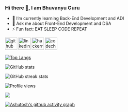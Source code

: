 ### Hi there 👋, I am Bhuvanyu Guru

- 🌱 I’m currently learning Back-End Development and ADI 
- 💬 Ask me about Front-End Development and DSA 
- ⚡ Fun fact: EAT SLEEP CODE REPEAT 


[<img src='https://cdn.jsdelivr.net/npm/simple-icons@3.0.1/icons/github.svg' alt='github' height='40'>](https://github.com/Bhuvanyu02)  [<img src='https://cdn.jsdelivr.net/npm/simple-icons@3.0.1/icons/linkedin.svg' alt='linkedin' height='40'>](https://www.linkedin.com/in/bhuvanyu02/)  [<img src='https://cdn.jsdelivr.net/npm/simple-icons@3.0.1/icons/hackerrank.svg' alt='hackerrank' height='40'>](https://www.hackerrank.com/bhuvanyu0162_be1)  [<img src='https://cdn.jsdelivr.net/npm/simple-icons@3.0.1/icons/codechef.svg' alt='codechef' height='40'>](https://www.codechef.com/users/bhuvanyuguru02)  

[![Top Langs](https://github-readme-stats.vercel.app/api/top-langs/?username=Bhuvanyu02)](https://github.com/anuraghazra/github-readme-stats)

![GitHub stats](https://github-readme-stats.vercel.app/api?username=Bhuvanyu02&show_icons=true&count_private=true)    

![GitHub streak stats](https://streak-stats.demolab.com/?user=Bhuvanyu02)  

![Profile views](https://gpvc.arturio.dev/bhuvanyu02)  

![](https://quotes-github-readme.vercel.app/api?type=horizontal&theme=radical)

[![Ashutosh's github activity graph](https://github-readme-activity-graph.cyclic.app/graph?username=Bhuvanyu02&theme=react-dark)](https://github.com/ashutosh00710/github-readme-activity-graph)
